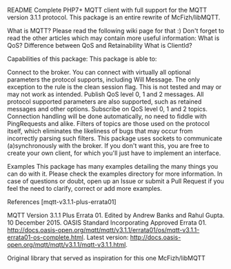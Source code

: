 README
Complete PHP7+ MQTT client with full support for the MQTT version 3.1.1 protocol. This package is an entire rewrite of McFizh/libMQTT.

What is MQTT?
Please read the following wiki page for that :) Don't forget to read the other articles which may contain more useful information: What is QoS?
Difference between QoS and Retainability
What is ClientId?

Capabilities of this package:
This package is able to:

Connect to the broker. You can connect with virtually all optional parameters the protocol supports, including Will Message. The only exception to the rule is the clean session flag. This is not tested and may or may not work as intended.
Publish QoS level 0, 1 and 2 messages. All protocol supported parameters are also supported, such as retained messages and other options.
Subscribe on QoS level 0, 1 and 2 topics. Connection handling will be done automatically, no need to fiddle with PingRequests and alike.
Filters of topics are those used on the protocol itself, which eliminates the likeliness of bugs that may occur from incorrectly parsing such filters.
This package uses sockets to communicate (a)synchronously with the broker. If you don't want this, you are free to create your own client, for which you'll just have to implement an interface.

Examples
This package has many examples detailing the many things you can do with it. Please check the examples directory for more information. In case of questions or doubt, open up an Issue or submit a Pull Request if you feel the need to clarify, correct or add more examples.

References
[mqtt-v3.1.1-plus-errata01]

MQTT Version 3.1.1 Plus Errata 01. Edited by Andrew Banks and Rahul Gupta. 10 December 2015. OASIS Standard Incorporating Approved Errata 01. http://docs.oasis-open.org/mqtt/mqtt/v3.1.1/errata01/os/mqtt-v3.1.1-errata01-os-complete.html. Latest version: http://docs.oasis-open.org/mqtt/mqtt/v3.1.1/mqtt-v3.1.1.html.

Original library that served as inspiration for this one McFizh/libMQTT